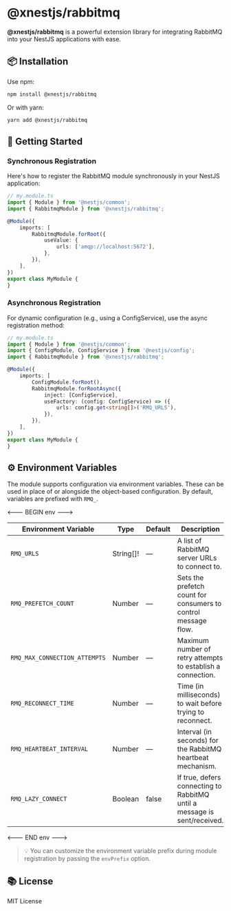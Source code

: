 # @xnestjs/rabbitmq

**@xnestjs/rabbitmq** is a powerful extension library for integrating RabbitMQ into your NestJS applications with ease.

## 📦 Installation

Use npm:

```sh
npm install @xnestjs/rabbitmq
```

Or with yarn:

```sh
yarn add @xnestjs/rabbitmq
```

## 🚀 Getting Started

### Synchronous Registration

Here's how to register the RabbitMQ module synchronously in your NestJS application:

```ts
// my.module.ts
import { Module } from '@nestjs/common';
import { RabbitmqModule } from '@xnestjs/rabbitmq';

@Module({
    imports: [
        RabbitmqModule.forRoot({
            useValue: {
                urls: ['amqp://localhost:5672'],
            },
        }),
    ],
})
export class MyModule {
}
```

### Asynchronous Registration

For dynamic configuration (e.g., using a ConfigService), use the async registration method:

```ts
// my.module.ts
import { Module } from '@nestjs/common';
import { ConfigModule, ConfigService } from '@nestjs/config';
import { RabbitmqModule } from '@xnestjs/rabbitmq';

@Module({
    imports: [
        ConfigModule.forRoot(),
        RabbitmqModule.forRootAsync({
            inject: [ConfigService],
            useFactory: (config: ConfigService) => ({
                urls: config.get<string[]>('RMQ_URLS'),
            }),
        }),
    ],
})
export class MyModule {
}
```

## ⚙️ Environment Variables

The module supports configuration via environment variables. These can be used in place of or alongside the object-based
configuration. By default, variables are prefixed with `RMQ_`.

<--- BEGIN env --->

| Environment Variable          | Type      | Default | Description                                                              |
|-------------------------------|-----------|---------|--------------------------------------------------------------------------|
| `RMQ_URLS`                    | String[]! | —       | A list of RabbitMQ server URLs to connect to.                            |
| `RMQ_PREFETCH_COUNT`          | Number    | —       | Sets the prefetch count for consumers to control message flow.           |
| `RMQ_MAX_CONNECTION_ATTEMPTS` | Number    | —       | Maximum number of retry attempts to establish a connection.              |
| `RMQ_RECONNECT_TIME`          | Number    | —       | Time (in milliseconds) to wait before trying to reconnect.               |
| `RMQ_HEARTBEAT_INTERVAL`      | Number    | —       | Interval (in seconds) for the RabbitMQ heartbeat mechanism.              |
| `RMQ_LAZY_CONNECT`            | Boolean   | false   | If true, defers connecting to RabbitMQ until a message is sent/received. |

<--- END env --->

> 💡 You can customize the environment variable prefix during module registration by passing the `envPrefix` option.

## 📚 License

MIT License
